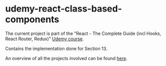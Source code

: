 # udemy-react-class-based-components

The current project is part of the "React - The Complete Guide (incl Hooks, React Router, Redux)" [Udemy course](https://www.udemy.com/course/react-the-complete-guide-incl-redux/).

Contains the implementation done for Section 13.

An overview of all the projects involved can be found [here](https://github.com/mariamihai/udemy-react-overview).
